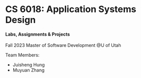 # CS 6018: Application Systems Design

#### Labs, Assignments & Projects

Fall 2023 Master of Software Development @U of Utah

Team Members:

+ Juisheng Hung
+ Muyuan Zhang
